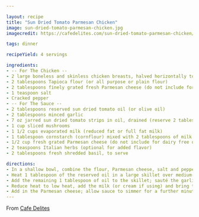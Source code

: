 ```yaml
---

layout: recipe
title: "Sun Dried Tomato Parmesan Chicken"
image: sun-dried-tomato-parmesan-chicken.jpg
imagecredit: https://cafedelites.com/sun-dried-tomato-parmesan-chicken/

tags: dinner

recipeYield: 4 servings

ingredients:
- -- For The Chicken --
- 2 large boneless and skinless chicken breasts, halved horizontally to make 4 fillets
- 2 tablespoons Tapioca flour (or all purpose or plain flour)
- 2 tablespoons finely grated fresh Parmesan cheese (do not include for dairy free option)
- 1 teaspoon salt
- Cracked pepper
- -- For The Sauce --
- 2 tablespoons reserved sun dried tomato oil (or olive oil)
- 2 tablespoons minced garlic
- 7 oz jarred sun dried tomato strips in oil, drained (reserve 2 tablespoons of oil for cooking)
- 1 cup sliced mushrooms
- 1 1/2 cups evaporated milk (reduced fat or full fat milk)
- 1 tablespoon cornstarch (cornflour) mixed with 2 tablespoons of milk
- 1/2 cup fresh grated Parmesan cheese (do not include for dairy free option)
- 2 teaspoons Italian herbs (optional for added flavor)
- 2 tablespoons fresh shredded basil, to serve

directions:
- In a shallow bowl, combine the flour, Parmesan cheese, salt and pepper. Dredge in the flour mixture; shake off excess and set aside.
- Heat 1 tablespoon of the reserved oil in a large skillet over medium-high heat until hot. Fry the chicken until golden on each side, cooked through and no longer pink (about 5-6 minutes each side, depending on the thickness of your chicken). Transfer onto a warm plate.
- Add the remaining 1 tablespoon of oil to the skillet; sauté the garlic until fragrant (about 1 minute). Add the sun dried tomatoes and mushrooms; fry until the mushrooms are just soft.
- Reduce heat to low heat, add the milk (or cream if using) and bring to a gentle simmer, stirring occasionally. Season with salt and pepper to your taste and add the milk/cornstarch mixture to the center of the pan. Continue to simmer while quickly stirring the mixture through until the sauce thickens. (Only use cornstarch if using milk for your sauce.)
- Add in the Parmesan cheese; allow sauce to simmer for a further minute until cheese melts through the sauce. Add the chicken back into the pan; sprinkle with the fresh basil and a little extra pepper (optional), and serve over pasta, rice or steamed veg.
---
```


From [Cafe Delites](https://cafedelites.com/sun-dried-tomato-parmesan-chicken/)
